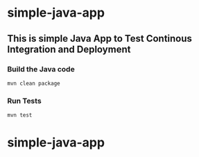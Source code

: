 # simple-java-app
## This is simple Java App to Test Continous Integration and Deployment

### Build the Java code
```mvn clean package```

### Run Tests
```mvn test```
# simple-java-app
